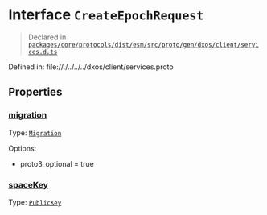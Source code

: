 # Interface `CreateEpochRequest`
> Declared in [`packages/core/protocols/dist/esm/src/proto/gen/dxos/client/services.d.ts`]()

Defined in:
   file://./../../../dxos/client/services.proto
## Properties
### [migration]()
Type: <code>[Migration](/api/@dxos/client/enums#Migration)</code>

Options:
  - proto3_optional = true

### [spaceKey]()
Type: <code>[PublicKey](/api/@dxos/client/classes/PublicKey)</code>



    
